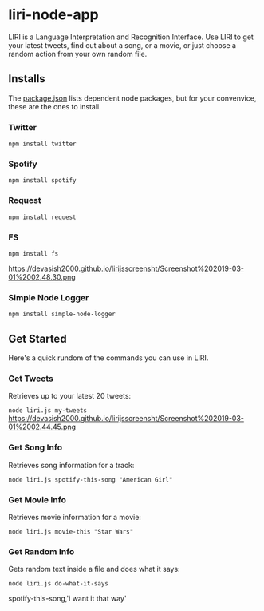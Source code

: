 # liri-node-app

LIRI is a Language Interpretation and Recognition Interface.
Use LIRI to get your latest tweets, find out about a song,
or a movie, or just choose a random action from your own random file.

## Installs

The [package.json](https://github.com/Meggin/liri-node-app/blob/master/package.json)
lists dependent node packages, but for your convenvice, these are the ones to install.

### Twitter

`npm install twitter`

### Spotify

`npm install spotify`

### Request

`npm install request`

### FS

`npm install fs`
  
  https://devasish2000.github.io/lirijsscreensht/Screenshot%202019-03-01%2002.48.30.png
  

### Simple Node Logger

`npm install simple-node-logger`

## Get Started

Here's a quick rundom of the commands you can use in LIRI.

### Get Tweets

Retrieves up to your latest 20 tweets:

`node liri.js my-tweets`
https://devasish2000.github.io/lirijsscreensht/Screenshot%202019-03-01%2002.44.45.png
### Get Song Info

Retrieves song information for a track:

`node liri.js spotify-this-song "American Girl"`

### Get Movie Info

Retrieves movie information for a movie:

`node liri.js movie-this "Star Wars"`

### Get Random Info

Gets random text inside a file and does what it says:

`node liri.js do-what-it-says`

spotify-this-song,'i want it that way'


